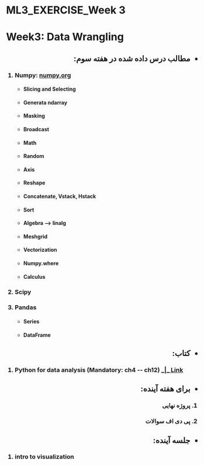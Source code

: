 # ML3_EXERCISE_Week 3
<h1>Week3: Data Wrangling</h1>
<ul>
    <h2 dir="rtl">
    <li>مطالب درس داده شده در هفته سوم:
    </li>
    </h2>
</ul>
<ol>
    <h3><li>Numpy: <a href="www.numpy.org">numpy.org</a></li></h3>
        <h4>
            <ul>
                <h4><li>Slicing and Selecting</li></h4>
                <h4><li>Generata ndarray</li></h4>
                <h4><li>Masking</li></h4>
                <h4><li>Broadcast</li></h4>
                <h4><li>Math</li></h4>
                <h4><li>Random</li></h4>
                <h4><li>Axis</li></h4>
                <h4><li>Reshape</li></h4>
                <h4><li>Concatenate, Vstack, Hstack</li></h4>
                <h4><li>Sort</li></h4>
                <h4><li>Algebra --> linalg</li></h4>
                <h4><li>Meshgrid</li></h4>
                <h4><li>Vectorization</li></h4>
                <h4><li>Numpy.where</li></h4>
                <h4><li>Calculus</li></h4>
            </ul>
        </h4>
    <h3><li>Scipy</li></h3>
    <h3><li>Pandas</li></h3>
        <ul>
            <h4><li>Series</li></h4>
            <h4><li>DataFrame</li></h4>
        </ul>
</ol>
<ul>
    <h2 dir="rtl"><li>کتاب:</li></h2>
</ul>
<ol>
    <h3><li>Python for data analysis (Mandatory: ch4 -- ch12) <a href="https://github.com/wesm/pydata-book">_|_ Link</a></li></h3>
</ol>
<ul>
    <h2 dir="rtl"><li>برای هفته آینده:</li></h2>
</ul>
<ol>
    <h3 style="direction: rtl"><li>پروژه نهایی</li></h3>
    <h3 style="direction: rtl"><li>پی دی اف سوالات</li></h3>
</ol>
<ul>
    <h2 dir="rtl"><li>جلسه آینده:</li></h2>
</ul>
<ol>
    <h3><li>intro to visualization</li></h3>
</ol>